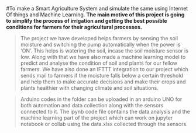 #To make a Smart Agriculture System and simulate the same using Internet Of things and Machine Learning.
**The main motive of this project is going to simplify the process
of irrigation and getting the best possible conditions for farmers
for their agricultural processes.**

> The project we have developed helps farmers by sensing the soil moisture and switching the
pump automatically when the power is ‘ON’. This helps is watering the soil, incase the soil
moisture sensor is low. Along with that we have also made a machine learning model to predict
and analyse the condition of soil and plants for our fellow farmers. We have also done an IFTTT
integration to our project which sends mail to farmers if the moisture falls below a certain
threshold and help them to make accurate decisions and make their crops and plants healthier
with changing climate and soil situations.

> Arduino codes in the folder can be uploaded in an arduino UNO for both automation and data collection along 
with the sensors connected to it. The ipynb code file contains the data analysis and the machine learning part 
of the project which can work on jupyter notebook or collab using the data.xlsx collected through the sensors.
